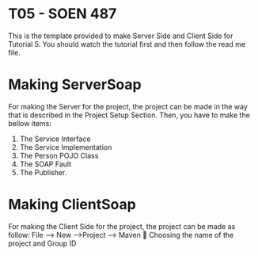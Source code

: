 # T05 - SOEN 487
This is the template provided to make Server Side and Client Side for Tutorial 5. You should watch the tutorial first and then follow the read me file.
# Making ServerSoap
For making the Server for the project, the project can be made in the way that is described in the Project Setup Section. Then, you have to make the bellow items:
1) The Service Interface 
2) The Service Implementation 
3) The Person POJO Class 
4) The SOAP Fault 
5) The Publisher.
# Making ClientSoap
For making the Client Side for the project, the project can be made as follow:
File --> New -->Project --> Maven  Choosing the name of the project and Group ID
